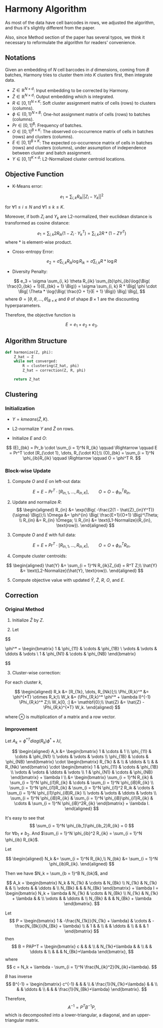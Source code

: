 # Harmony Algorithm

As most of the data have cell barcodes in rows, we adjusted the algorithm, and thus it's slightly different from the paper.

Also, since Method section of the paper has several typos, we think it necessary to reformulate the algorithm for readers' convenience.

## Notations

Given an embedding of $N$ cell barcodes in $d$ dimensions, coming from $B$ batches, Harmony tries to cluster them into $K$ clusters first, then integrate data.

* $Z \in \mathbb{R}^{N \times d}$: Input embedding to be corrected by Harmony.
* $\hat{Z} \in \mathbb{R}^{N \times d}$: Output embedding which is integrated.
* $R \in [0, 1]^{N \times K}$: Soft cluster assignment matrix of cells (rows) to clusters (columns).
* $\phi \in \{0, 1\}^{N \times B}$: One-hot assignment matrix of cells (rows) to batches (columns).
* $Pr \in [0, 1]^B$: Frequency of batches.
* $O \in [0, 1]^{B \times K}$: The observed co-occurrence matrix of cells in batches (rows) and clusters (columns).
* $E \in [0, 1]^{B \times K}$: The expected co-occurrence matrix of cells in batches (rows) and clusters (columns), under assumption of independence between cluster and batch assignment.
* $Y \in [0, 1]^{K \times d}$: L2-Normalized cluster centroid locations.

## Objective Function

* K-Means error: 

$$
e_1 = \sum_{i, k} R_{ik}||Z_i - Y_k||^2
$$

for $\forall 1 \leq i \leq N$ and $\forall 1 \leq k \leq K$.

Moreover, if both $Z_i$ and $Y_k$ are L2-normalized, their euclidean distance is transformed as cosine distance:

$$
e_1 = \sum_{i, k} 2R_{ik}(1 - Z_{i} \cdot Y_{k}^T) = \sum_{i, k} 2R * (1 - Z Y^T)
$$
where $*$ is element-wise product.

* Cross-entropy Error:

$$
e_2 = \sigma \sum_{i, k} R_{ik}\log{R_{ik}} = \sigma \sum_{i, k}R * \log{R}
$$

* Diversity Penalty:

$$
e_3 = \sigma \sum_{i, k} \theta R_{ik} \sum_{b}\phi_{ib}\log{\Big( \frac{O_{bk} + 1}{E_{bk} + 1} \Big)} = \sigma \sum_{i, k} R * \Big[ \phi \cdot \Big[ \Theta * \log{\Big( \frac{O + 1}{E + 1} \Big)} \Big] \Big],
$$
where $\Theta = [\theta, \theta, \dots, \theta]_{B \times K}$ and $\theta$ of shape $B \times 1$ are the discounting hyperparameters.

Therefore, the objective function is

$$
E = e_1 + e_2 + e_3.
$$

## Algorithm Structure

```python
def harmonize(Z, phi):
    Z_hat = Z
    while not converged:
        R = clustering(Z_hat, phi)
        Z_hat = correction(Z, R, phi)

    return Z_hat
```

## Clustering

### Initialization

* $Y = kmeans(\hat{Z}, K)$.

* L2-normalize $Y$ and $\hat{Z}$ on rows.

* Initialize $E$ and $O$:

$$
(E)_{bk} = Pr_b \cdot \sum_{i = 1}^N R_{ik} \qquad \Rightarrow \qquad E = Pr^T \cdot [R_{\cdot 1}, \dots, R_{\cdot K}];\\
(O)_{bk} = \sum_{i = 1}^N \phi_{ib}R_{ik} \qquad \Rightarrow \qquad O = \phi^T R.
$$

### Block-wise Update

1. Compute $O$ and $E$ on left-out data:

$$
E = E - Pr^T \cdot [R_{in, 1}, \dots, R_{in, K}], \qquad O = O - \phi_{in}^T R_{in}.
$$

2. Update and normalize $R$:
$$
\begin{aligned}
R_{in} &= \exp{\Big( -\frac{2(1 - \hat{Z}_{in}Y^T)}{\sigma} \Big)};\\
\Omega &= \phi^{in} \Big( \frac{E+1}{O+1} \Big)^\Theta; \\
R_{in} &= R_{in} \Omega; \\
R_{in} &= \text{L1-Normalize}(R_{in}, \text{row}).
\end{aligned}
$$

3. Compute $O$ and $E$ with full data:

$$
E = E + Pr^T \cdot [R_{in, 1}, \dots, R_{in, K}], \qquad O = O + \phi_{in}^T R_{in}.
$$

4. Compute cluster centroids:

$$
\begin{aligned}
\hat{Y} &= \sum_{i = 1}^N R_{ik}Z_{id} = R^T Z;\\
\hat{Y} &= \text{L2-Normalize}(\hat{Y}, \text{row}).
\end{aligned}
$$

5. Compute objective value with updated $\hat{Y}$, $\hat{Z}$, $R$, $O$, and $E$.

## Correction

### Original Method

1. Initialize $\hat{Z}$ by $Z$.

2. Let 

$$ 

\phi^* = \begin{bmatrix} 
1 & \phi_{11} & \cdots & \phi_{1B} \\
\vdots & \vdots & \ddots & \vdots \\
1 & \phi_{N1} & \cdots & \phi_{NB}
\end{bmatrix}

$$ 

3. Cluster-wise correction: 

For each cluster $k$,

$$
\begin{aligned}
R_k &= [R_{1k}, \dots, R_{Nk}];\\
\Phi_{R,k}^* &= \phi^{*T} \otimes R_k;\\
W_k &= (\Phi_{R,k}^* \phi^* + \lambda I)^{-1} \Phi_{R,k}^* Z;\\
W_k[0, :] &= \mathbf{0};\\
\hat{Z} &= \hat{Z} - \Phi_{R,k}^{*T} W_k.
\end{aligned}
$$

where $\otimes$ is multiplication of a matrix and a row vector.


### Improvement

Let $A_k = \phi^{*T}diag(R_k)\phi^* + \lambda I$,

$$
\begin{aligned}
A_k &= \begin{bmatrix}
1 & \cdots & 1 \\
\phi_{11} & \cdots & \phi_{N1} \\
\vdots & \vdots & \vdots \\
\phi_{1B} & \cdots & \phi_{NB}
\end{bmatrix} \cdot \begin{bmatrix}
R_{1k} & & \\
 & \ddots & \\
 & & R_{Nk}
\end{bmatrix} \cdot \begin{bmatrix}
1 & \phi_{11} & \cdots & \phi_{1B} \\
\vdots & \vdots & \ddots & \vdots \\
1 & \phi_{N1} & \cdots & \phi_{NB}
\end{bmatrix} + \lambda I \\
&= \begin{bmatrix}
\sum_{i = 1}^N R_{ik} & \sum_{i = 1}^N \phi_{i1}R_{ik} & \cdots & \sum_{i = 1}^N \phi_{iB}R_{ik} \\
\sum_{i = 1}^N \phi_{i1}R_{ik} & \sum_{i = 1}^N \phi_{i1}^2 R_ik & \cdots & \sum_{i = 1}^N \phi_{i1}\phi_{iB}R_{ik} \\
\vdots & \vdots & \ddots & \vdots \\
\sum_{i = 1}^N \phi_{iB}R_{ik} & \sum_{i = 1}^N \phi_{iB}\phi_{i1}R_{ik} & \cdots & \sum_{i = 1}^N \phi_{iB}^2R_{ik}
\end{bmatrix} + \lambda I.
\end{aligned}
$$

It's easy to see that 
$$
\sum_{i = 1}^N \phi_{ib_1}\phi_{ib_2}R_{ik} = 0
$$
for $\forall b_1 \neq b_2$. And $\sum_{i = 1}^N \phi_{ib}^2 R_{ik} = \sum_{i = 1}^N \phi_{ib} R_{ik}$.

Let

$$
\begin{aligned}
N_k &= \sum_{i = 1}^N R_{ik},\\
N_{bk} &= \sum_{i = 1}^N \phi_{ib}R_{ik}.
\end{aligned}
$$

Then we have $N_k = \sum_{b = 1}^B N_{bk}$, and

$$
A_k = \begin{bmatrix}
N_k & N_{1k} & \cdots & N_{Bk} \\
N_{1k} & N_{1k} & & \\
\vdots & & \ddots & \\
N_{Bk} & & & N_{Bk}
\end{bmatrix} + \lambda I = \begin{bmatrix}
N_k + \lambda & N_{1k} & \cdots & N_{Bk} \\
N_{1k} & N_{1k} + \lambda & & \\
\vdots & & \ddots & \\
N_{Bk} & & & N_{Bk} + \lambda
\end{bmatrix}.
$$

Let 
$$
P = \begin{bmatrix}
1 & -\frac{N_{1k}}{N_{1k} + \lambda} & \cdots & -\frac{N_{Bk}}{N_{Bk} + \lambda} \\
 & 1 &  &  \\
 & & \ddots & \\
 & & & 1
\end{bmatrix}
$$
then
$$
B = PAP^T = \begin{bmatrix}
c & & & \\
  & N_{1k}+\lambda & & \\
  & & \ddots & \\
  & & & N_{Bk}+\lambda
\end{bmatrix},
$$
where 
$$
c = N_k + \lambda - \sum_{i = 1}^N \frac{N_{ik}^2}{N_{ik}+\lambda}.
$$

$B$ has inverse
$$
B^{-1} = \begin{bmatrix}
c^{-1} & & & \\
 & \frac{1}{N_{1k}+\lambda} & & \\
 & & \ddots & \\
 & & & \frac{1}{N_{Bk}+\lambda}
\end{bmatrix}.
$$

Therefore,
$$
A^{-1} = P^TB^{-1}P,
$$
which is decomposited into a lower-triangular, a diagonal, and an upper-triangular matrix.

